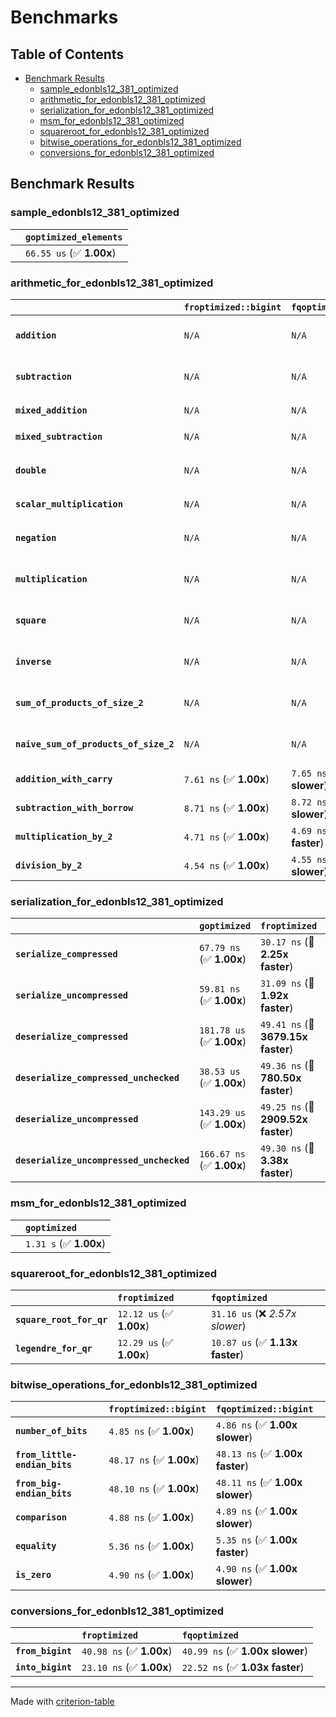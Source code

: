 # Benchmarks

## Table of Contents

- [Benchmark Results](#benchmark-results)
    - [sample_edonbls12_381_optimized](#sample_edonbls12_381_optimized)
    - [arithmetic_for_edonbls12_381_optimized](#arithmetic_for_edonbls12_381_optimized)
    - [serialization_for_edonbls12_381_optimized](#serialization_for_edonbls12_381_optimized)
    - [msm_for_edonbls12_381_optimized](#msm_for_edonbls12_381_optimized)
    - [squareroot_for_edonbls12_381_optimized](#squareroot_for_edonbls12_381_optimized)
    - [bitwise_operations_for_edonbls12_381_optimized](#bitwise_operations_for_edonbls12_381_optimized)
    - [conversions_for_edonbls12_381_optimized](#conversions_for_edonbls12_381_optimized)

## Benchmark Results

### sample_edonbls12_381_optimized

|        | `goptimized_elements`           |
|:-------|:------------------------------- |
|        | `66.55 us` (✅ **1.00x**)        |

### arithmetic_for_edonbls12_381_optimized

|                                       | `froptimized::bigint`          | `fqoptimized::bigint`          | `goptimized`              | `fqoptimized`                   | `froptimized`                    |
|:--------------------------------------|:-------------------------------|:-------------------------------|:--------------------------|:--------------------------------|:-------------------------------- |
| **`addition`**                        | `N/A`                          | `N/A`                          | `388.90 ns` (✅ **1.00x**) | `8.71 ns` (🚀 **44.66x faster**) | `8.66 ns` (🚀 **44.92x faster**)  |
| **`subtraction`**                     | `N/A`                          | `N/A`                          | `406.43 ns` (✅ **1.00x**) | `8.80 ns` (🚀 **46.20x faster**) | `8.80 ns` (🚀 **46.21x faster**)  |
| **`mixed_addition`**                  | `N/A`                          | `N/A`                          | `400.98 ns` (✅ **1.00x**) | `N/A`                           | `N/A`                            |
| **`mixed_subtraction`**               | `N/A`                          | `N/A`                          | `404.80 ns` (✅ **1.00x**) | `N/A`                           | `N/A`                            |
| **`double`**                          | `N/A`                          | `N/A`                          | `296.43 ns` (✅ **1.00x**) | `5.86 ns` (🚀 **50.59x faster**) | `5.81 ns` (🚀 **51.01x faster**)  |
| **`scalar_multiplication`**           | `N/A`                          | `N/A`                          | `145.22 us` (✅ **1.00x**) | `N/A`                           | `N/A`                            |
| **`negation`**                        | `N/A`                          | `N/A`                          | `N/A`                     | `6.16 ns` (✅ **1.00x faster**)  | `6.17 ns` (✅ **1.00x**)          |
| **`multiplication`**                  | `N/A`                          | `N/A`                          | `N/A`                     | `43.38 ns` (✅ **1.02x slower**) | `42.66 ns` (✅ **1.00x**)         |
| **`square`**                          | `N/A`                          | `N/A`                          | `N/A`                     | `35.53 ns` (✅ **1.00x slower**) | `35.36 ns` (✅ **1.00x**)         |
| **`inverse`**                         | `N/A`                          | `N/A`                          | `N/A`                     | `6.94 us` (✅ **1.00x faster**)  | `6.96 us` (✅ **1.00x**)          |
| **`sum_of_products_of_size_2`**       | `N/A`                          | `N/A`                          | `N/A`                     | `61.35 ns` (✅ **1.00x faster**) | `61.66 ns` (✅ **1.00x**)         |
| **`naive_sum_of_products_of_size_2`** | `N/A`                          | `N/A`                          | `N/A`                     | `91.51 ns` (✅ **1.01x faster**) | `92.27 ns` (✅ **1.00x**)         |
| **`addition_with_carry`**             | `7.61 ns` (✅ **1.00x**)        | `7.65 ns` (✅ **1.01x slower**) | `N/A`                     | `N/A`                           | `N/A`                            |
| **`subtraction_with_borrow`**         | `8.71 ns` (✅ **1.00x**)        | `8.72 ns` (✅ **1.00x slower**) | `N/A`                     | `N/A`                           | `N/A`                            |
| **`multiplication_by_2`**             | `4.71 ns` (✅ **1.00x**)        | `4.69 ns` (✅ **1.00x faster**) | `N/A`                     | `N/A`                           | `N/A`                            |
| **`division_by_2`**                   | `4.54 ns` (✅ **1.00x**)        | `4.55 ns` (✅ **1.00x slower**) | `N/A`                     | `N/A`                           | `N/A`                            |

### serialization_for_edonbls12_381_optimized

|                                          | `goptimized`              | `froptimized`                      | `fqoptimized`                       |
|:-----------------------------------------|:--------------------------|:-----------------------------------|:----------------------------------- |
| **`serialize_compressed`**               | `67.79 ns` (✅ **1.00x**)  | `30.17 ns` (🚀 **2.25x faster**)    | `30.86 ns` (🚀 **2.20x faster**)     |
| **`serialize_uncompressed`**             | `59.81 ns` (✅ **1.00x**)  | `31.09 ns` (🚀 **1.92x faster**)    | `30.38 ns` (🚀 **1.97x faster**)     |
| **`deserialize_compressed`**             | `181.78 us` (✅ **1.00x**) | `49.41 ns` (🚀 **3679.15x faster**) | `52.06 ns` (🚀 **3491.73x faster**)  |
| **`deserialize_compressed_unchecked`**   | `38.53 us` (✅ **1.00x**)  | `49.36 ns` (🚀 **780.50x faster**)  | `52.10 ns` (🚀 **739.52x faster**)   |
| **`deserialize_uncompressed`**           | `143.29 us` (✅ **1.00x**) | `49.25 ns` (🚀 **2909.52x faster**) | `52.08 ns` (🚀 **2751.46x faster**)  |
| **`deserialize_uncompressed_unchecked`** | `166.67 ns` (✅ **1.00x**) | `49.30 ns` (🚀 **3.38x faster**)    | `52.04 ns` (🚀 **3.20x faster**)     |

### msm_for_edonbls12_381_optimized

|        | `goptimized`            |
|:-------|:----------------------- |
|        | `1.31 s` (✅ **1.00x**)  |

### squareroot_for_edonbls12_381_optimized

|                          | `froptimized`            | `fqoptimized`                    |
|:-------------------------|:-------------------------|:-------------------------------- |
| **`square_root_for_qr`** | `12.12 us` (✅ **1.00x**) | `31.16 us` (❌ *2.57x slower*)    |
| **`legendre_for_qr`**    | `12.29 us` (✅ **1.00x**) | `10.87 us` (✅ **1.13x faster**)  |

### bitwise_operations_for_edonbls12_381_optimized

|                               | `froptimized::bigint`          | `fqoptimized::bigint`            |
|:------------------------------|:-------------------------------|:-------------------------------- |
| **`number_of_bits`**          | `4.85 ns` (✅ **1.00x**)        | `4.86 ns` (✅ **1.00x slower**)   |
| **`from_little-endian_bits`** | `48.17 ns` (✅ **1.00x**)       | `48.13 ns` (✅ **1.00x faster**)  |
| **`from_big-endian_bits`**    | `48.10 ns` (✅ **1.00x**)       | `48.11 ns` (✅ **1.00x slower**)  |
| **`comparison`**              | `4.88 ns` (✅ **1.00x**)        | `4.89 ns` (✅ **1.00x slower**)   |
| **`equality`**                | `5.36 ns` (✅ **1.00x**)        | `5.35 ns` (✅ **1.00x faster**)   |
| **`is_zero`**                 | `4.90 ns` (✅ **1.00x**)        | `4.90 ns` (✅ **1.00x slower**)   |

### conversions_for_edonbls12_381_optimized

|                   | `froptimized`            | `fqoptimized`                    |
|:------------------|:-------------------------|:-------------------------------- |
| **`from_bigint`** | `40.98 ns` (✅ **1.00x**) | `40.99 ns` (✅ **1.00x slower**)  |
| **`into_bigint`** | `23.10 ns` (✅ **1.00x**) | `22.52 ns` (✅ **1.03x faster**)  |

---
Made with [criterion-table](https://github.com/nu11ptr/criterion-table)

